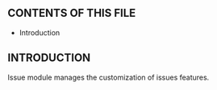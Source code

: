 CONTENTS OF THIS FILE
---------------------

 * Introduction


INTRODUCTION
------------

Issue module manages the customization of issues features.
